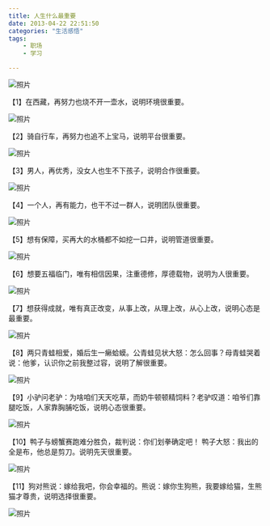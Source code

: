 ```yaml
---
title: 人生什么最重要
date: 2013-04-22 22:51:50
categories: "生活感悟"
tags:
	- 职场
	- 学习

---
```


![照片](static/resources/crawler/63EV-JMEV-VI3Y.jpg)

【1】在西藏，再努力也烧不开一壶水，说明环境很重要。

![照片](static/resources/crawler/VNQN-BIYF-J3AI.jpg)

【2】骑自行车，再努力也追不上宝马，说明平台很重要。

![照片](static/resources/crawler/JIRF-I22U-QZ3M.jpg)

【3】男人，再优秀，没女人也生不下孩子，说明合作很重要。

![照片](static/resources/crawler/AVNF-IFA7-ZUM3.jpg)

【4】一个人，再有能力，也干不过一群人，说明团队很重要。

![照片](static/resources/crawler/RIZF-7NJN-YJIA.jpg)

【5】想有保障，买再大的水桶都不如挖一口井，说明管道很重要。

![照片](static/resources/crawler/6ZEY-BUQV-JNZA.jpg)

【6】想要五福临门，唯有相信因果，注重德修，厚德载物，说明为人很重要。

![照片](static/resources/crawler/I6FM-VMVA-AZYY.jpg)

【7】想获得成就，唯有真正改变，从事上改，从理上改，从心上改，说明心态是最重要。

![照片](static/resources/crawler/YFF2-UUAR-BJJY.jpg)

【8】两只青蛙相爱，婚后生一癞蛤蟆。公青蛙见状大怒：怎么回事？母青蛙哭着说：他爹，认识你之前我整过容，说明了解很重要。

![照片](static/resources/crawler/IIYE-NYUM-BRBA.jpg)

【9】小驴问老驴：为啥咱们天天吃草，而奶牛顿顿精饲料？老驴叹道：咱爷们靠腿吃饭，人家靠胸脯吃饭，说明心态很重要。

![照片](static/resources/crawler/7BEZ-JAIJ-Y2M2.jpg)

 【10】鸭子与螃蟹赛跑难分胜负，裁判说：你们划拳确定吧！
 鸭子大怒：我出的全是布，他总是剪刀。说明先天很重要。

![照片](static/resources/crawler/7ZVZ-RQB6-JQF2.jpg)

【11】狗对熊说：嫁给我吧，你会幸福的。熊说：嫁你生狗熊，我要嫁给猫，生熊猫才尊贵，说明选择很重要。

![照片](static/resources/crawler/MBJM-2ERU-EEFN.jpg)
